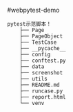 #webpytest-demo



    pytest示范脚本！ 
        ├── Page
        ├── PageObject
        ├── TestCase
        ├── __pycache__
        ├── config
        ├── conftest.py
        ├── data
        ├── screenshot
        ├── utils
        ├── README.md
        ├── runcase.py
        ├── report.html
        └── venv